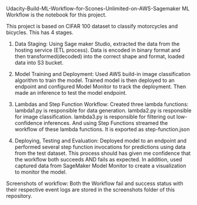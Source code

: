 Udacity-Build-ML-Workflow-for-Scones-Unlimited-on-AWS-Sagemaker
ML Workflow is the notebook for this project.

This project is based on CIFAR 100 dataset to classify motorcycles and bicycles. This has 4 stages.

1) Data Staging:
Using Sage maker Studio, extracted the data from the hosting service (ETL process). Data is encoded in binary format and then transformed(decoded) into the correct shape and format, loaded data into S3 bucket.

2) Model Training and Deployment:
Used AWS build-in image classification algorithm to train the model. Trained model is then deployed to an endpoint and configured Model Monitor to track the deployment. Then made an inference to test the model endpoint.

3) Lambdas and Step Function Workflow:
Created three lambda functions: lambda1.py is responsible for data generation. lambda2.py is responsible for image classification. lambda3.py is responsible for filtering out low-confidence inferences. And using Step Functions streamed the workflow of these lambda functions. It is exported as step-function.json

4) Deploying, Testing and Evaluation:
Deployed model to an endpoint and performed several step function invocations for predictions using data from the test dataset. This process should has given me confidence that the workflow both succeeds AND fails as expected. In addition, used captured data from SageMaker Model Monitor to create a visualization to monitor the model.

Screenshots of workflow:
Both the Workflow fail and success status with their respective event logs are stored in the screenshots folder of this repository.